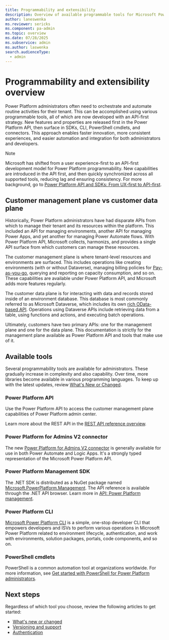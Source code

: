 ```yaml
---
title: Programmability and extensibility
description: Overview of available programmable tools for Microsoft Power Platform administrators
author: laneswenka
ms.reviewer: sericks
ms.component: pa-admin
ms.topic: overview
ms.date: 07/28/2025
ms.subservice: admin
ms.author: laswenka
search.audienceType: 
  - admin
---
```


# Programmability and extensibility overview

Power Platform administrators often need to orchestrate and automate routine activities for their tenant. This can be accomplished using various programmable tools, all of which are now developed with an API-first strategy. New features and properties are released first in the Power Platform API, then surface in SDKs, CLI, PowerShell cmdlets, and connectors. This approach enables faster innovation, more consistent experiences, and easier automation and integration for both administrators and developers.

> [!NOTE]
> Microsoft has shifted from a user experience-first to an API-first development model for Power Platform programmability. New capabilities are introduced in the API first, and then quickly synchronized across all supported tools, reducing lag and ensuring consistency. For more background, go to [Power Platform API and SDKs: From UX-first to API-first](https://devblogs.microsoft.com/powerplatform/power-platform-api-and-sdks-from-ux-first-to-api-first/).

## Customer management plane vs customer data plane

Historically, Power Platform administrators have had disparate APIs from which to manage their tenant and its resources within the platform. This included an API for managing environments, another API for managing Power Apps, and yet another for managing Power Automate flows. With Power Platform API, Microsoft collects, harmonizs, and provides a single API surface from which customers can manage these resources.

The customer management plane is where tenant-level resources and environments are surfaced. This includes operations like creating environments (with or without Dataverse), managing billing policies for [Pay-as-you-go](/power-platform/admin/pay-as-you-go-overview), querying and reporting on capacity consumption, and so on. These capabilities are available under Power Platform API, and Microsoft adds more features regularly.  

The customer data plane is for interacting with data and records stored inside of an environment database. This database is most commonly referred to as Microsoft Dataverse, which includes its own [rich OData-based API](/powerapps/developer/data-platform/webapi/overview). Operations using Dataverse APIs include retrieving data from a table, using functions and actions, and executing batch operations.

Ultimately, customers have two primary APIs: one for the management plane and one for the data plane. This documentation is strictly for the management plane available as Power Platform API and tools that make use of it.

## Available tools

Several programmability tools are available for administrators. These gradually increase in complexity and also capability. Over time, more libraries become available in various programming languages. To keep up with the latest updates, review [What's New or Changed](./programmability-whats-new-changed.md).

### Power Platform API

Use the Power Platform API to access the customer management plane capabilities of Power Platform admin center.

Learn more about the REST API in the [REST API reference overview](/rest/api/power-platform).

### Power Platform for Admins V2 connector

The new [Power Platform for Admins V2 connector](/connectors/powerplatformadminv2) is generally available for use in both Power Automate and Logic Apps. It's a strongly typed representation of the Microsoft Power Platform API.

### Power Platform Management SDK

The .NET SDK is distributed as a NuGet package named [Microsoft.PowerPlatform.Management](https://www.nuget.org/packages/Microsoft.PowerPlatform.Management/). The API reference is available through the .NET API browser. Learn more in [API: Power Platform management](/dotnet/api/?view=power-platform-latest&preserve-view=true).

### Power Platform CLI

[Microsoft Power Platform CLI](/powerapps/developer/data-platform/powerapps-cli) is a simple, one-stop developer CLI that empowers developers and ISVs to perform various operations in Microsoft Power Platform related to environment lifecycle, authentication, and work with environments, solution packages, portals, code components, and so on.

### PowerShell cmdlets

PowerShell is a common automation tool at organizations worldwide. For more information, see [Get started with PowerShell for Power Platform administrators](powershell-getting-started.md).

## Next steps

Regardless of which tool you choose, review the following articles to get started:

- [What's new or changed](./programmability-whats-new-changed.md)
- [Versioning and support](programmability-versioning-support.md)
- [Authentication](programmability-authentication-v2.md)
